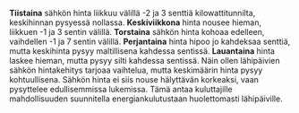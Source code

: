 **Tiistaina** sähkön hinta liikkuu välillä -2 ja 3 senttiä kilowattitunnilta, keskihinnan pysyessä nollassa. **Keskiviikkona** hinta nousee hieman, liikkuen -1 ja 3 sentin välillä. **Torstaina** sähkön hinta kohoaa edelleen, vaihdellen -1 ja 7 sentin välillä. **Perjantaina** hinta hipoo jo kahdeksaa senttiä, mutta keskihinta pysyy maltillisena kahdessa sentissä. **Lauantaina** hinta laskee hieman, mutta pysyy silti kahdessa sentissä. Näin ollen lähipäivien sähkön hintakehitys tarjoaa vaihtelua, mutta keskimäärin hinta pysyy kohtuullisena. Sähkön hinta ei siis nouse hälyttävän korkeaksi, vaan pysyttelee edullisemmissa lukemissa. Tämä antaa kuluttajille mahdollisuuden suunnitella energiankulutustaan huolettomasti lähipäiville.